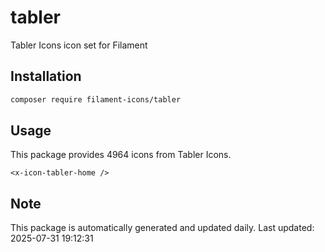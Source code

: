 # tabler

Tabler Icons icon set for Filament

## Installation

```bash
composer require filament-icons/tabler
```

## Usage

This package provides 4964 icons from Tabler Icons.

```blade
<x-icon-tabler-home />
```

## Note

This package is automatically generated and updated daily.
Last updated: 2025-07-31 19:12:31
